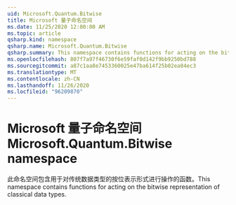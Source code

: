 ```yaml
---
uid: Microsoft.Quantum.Bitwise
title: Microsoft 量子命名空间
ms.date: 11/25/2020 12:00:00 AM
ms.topic: article
qsharp.kind: namespace
qsharp.name: Microsoft.Quantum.Bitwise
qsharp.summary: This namespace contains functions for acting on the bitwise representation of classical data types.
ms.openlocfilehash: 807f7a97f46730f6e59faf0d142f9bb9250bd788
ms.sourcegitcommit: a87c1aa8e7453360025e47ba614f25b02ea84ec3
ms.translationtype: MT
ms.contentlocale: zh-CN
ms.lasthandoff: 11/26/2020
ms.locfileid: "96209870"
---
```

# <a name="microsoftquantumbitwise-namespace"></a><span data-ttu-id="efca2-102">Microsoft 量子命名空间</span><span class="sxs-lookup"><span data-stu-id="efca2-102">Microsoft.Quantum.Bitwise namespace</span></span>

<span data-ttu-id="efca2-103">此命名空间包含用于对传统数据类型的按位表示形式进行操作的函数。</span><span class="sxs-lookup"><span data-stu-id="efca2-103">This namespace contains functions for acting on the bitwise representation of classical data types.</span></span>

